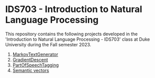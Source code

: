 # IDS703 - Introduction to Natural Language Processing

This repository contains the following projects developed in the 'Introduction to Natural Language Processing - IDS703' class at Duke University during the Fall semester 2023.

1. [MarkovTextGenerator](https://github.com/BarbaraPFloresRios/IDS703_NLP_NaturalLanguageProcessing/tree/main/20230920_MarkovTextGenerator)
2. [GradientDescent](https://github.com/BarbaraPFloresRios/IDS703_NLP_NaturalLanguageProcessing/tree/main/20230927_GradientDescent)
3. [PartOfSpeechTagging](https://github.com/BarbaraPFloresRios/IDS703_NLP_NaturalLanguageProcessing/tree/main/20231009_PartOfSpeechTagging)
4. [Semantic vectors]()
